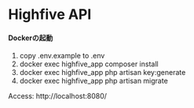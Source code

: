 # Highfive API

#### Dockerの起動

1. copy .env.example to .env 
2. docker exec highfive_app composer install
3. docker exec highfive_app php artisan key:generate
4. docker exec highfive_app php artisan migrate

Access: http://localhost:8080/

